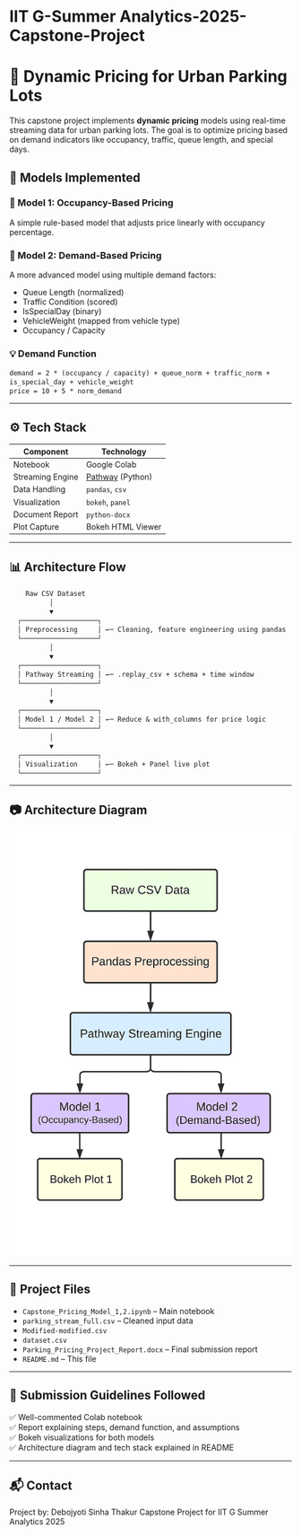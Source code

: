 # IIT G-Summer Analytics-2025-Capstone-Project

# 🚗 Dynamic Pricing for Urban Parking Lots

This capstone project implements **dynamic pricing** models using real-time streaming data for urban parking lots.
The goal is to optimize pricing based on demand indicators like occupancy, traffic, queue length, and special days.

## 📌 Models Implemented

### 📘 Model 1: Occupancy-Based Pricing

A simple rule-based model that adjusts price linearly with occupancy percentage.

### 📗 Model 2: Demand-Based Pricing

A more advanced model using multiple demand factors:

- Queue Length (normalized)
- Traffic Condition (scored)
- IsSpecialDay (binary)
- VehicleWeight (mapped from vehicle type)
- Occupancy / Capacity

### 💡 Demand Function

```
demand = 2 * (occupancy / capacity) + queue_norm + traffic_norm + is_special_day + vehicle_weight
price = 10 + 5 * norm_demand
```

---

## ⚙️ Tech Stack

| Component        | Technology                                                |
| ---------------- | --------------------------------------------------------- |
| Notebook         | Google Colab                                              |
| Streaming Engine | [Pathway](https://github.com/pathwaycom/pathway) (Python) |
| Data Handling    | `pandas`, `csv`                                           |
| Visualization    | `bokeh`, `panel`                                          |
| Document Report  | `python-docx`                                             |
| Plot Capture     | Bokeh HTML Viewer                                         |

---

## 📊 Architecture Flow

```
    Raw CSV Dataset
          │
          ▼
  ┌───────────────────┐
  │ Preprocessing     │ ←─ Cleaning, feature engineering using pandas
  └───────────────────┘
          │
          ▼
  ┌───────────────────┐
  │ Pathway Streaming │ ←─ .replay_csv + schema + time window
  └───────────────────┘
          │
          ▼
  ┌───────────────────┐
  │ Model 1 / Model 2 │ ←─ Reduce & with_columns for price logic
  └───────────────────┘
          │
          ▼
  ┌───────────────────┐
  │ Visualization     │ ←─ Bokeh + Panel live plot
  └───────────────────┘
```

---

## 📷 Architecture Diagram

![Architecture Flow](architecture_diagram.jpg)



---

## 📁 Project Files

- `Capstone_Pricing_Model_1,2.ipynb` – Main notebook
- `parking_stream_full.csv` – Cleaned input data
- `Modified-modified.csv`
- `dataset.csv`
- `Parking_Pricing_Project_Report.docx` – Final submission report
- `README.md` – This file

---

## 📝 Submission Guidelines Followed

✅ Well-commented Colab notebook  
✅ Report explaining steps, demand function, and assumptions  
✅ Bokeh visualizations for both models  
✅ Architecture diagram and tech stack explained in README

---

## 📬 Contact

Project by: Debojyoti Sinha Thakur
Capstone Project for IIT G Summer Analytics 2025
